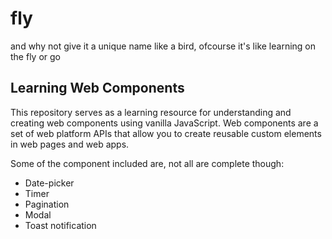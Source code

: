 # fly
and why not give it a unique name like a bird, ofcourse it's like learning on the fly or go

## Learning Web Components
This repository serves as a learning resource for understanding and creating web components using vanilla JavaScript. Web components are a set of web platform APIs that allow you to create reusable custom elements in web pages and web apps.

Some of the component included are, not all are complete though:
- Date-picker
- Timer
- Pagination
- Modal
- Toast notification
